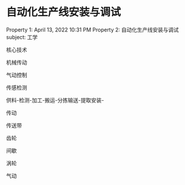 # 自动化生产线安装与调试

Property 1: April 13, 2022 10:31 PM
Property 2: 自动化生产线安装与调试
subject: 工学

核心技术

机械传动

气动控制

传感检测

供料-检测-加工-搬运-分拣输送-提取安装-

传动

传送带

齿轮

间歇

涡轮

气动